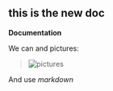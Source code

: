 ## this is the new doc 
**Documentation**

We can and pictures: 
> ![pictures](/images/profile/jerry_square.png) 

And use *markdown*